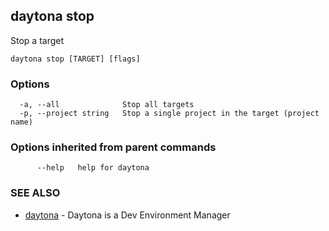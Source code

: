 ## daytona stop

Stop a target

```
daytona stop [TARGET] [flags]
```

### Options

```
  -a, --all              Stop all targets
  -p, --project string   Stop a single project in the target (project name)
```

### Options inherited from parent commands

```
      --help   help for daytona
```

### SEE ALSO

* [daytona](daytona.md)	 - Daytona is a Dev Environment Manager

